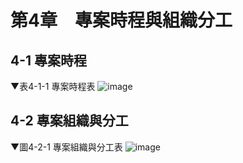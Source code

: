 # 第4章　專案時程與組織分工
## 4-1 專案時程
▼表4-1-1 專案時程表
![image](https://user-images.githubusercontent.com/88043620/178257974-62469917-b2d0-41c5-999e-010297ba7a42.png)



## 4-2 專案組織與分工
▼圖4-2-1 專案組織與分工表
![image](https://user-images.githubusercontent.com/88043620/178257989-c2961adb-d730-44e5-a128-55c4cd51a9ea.png)










